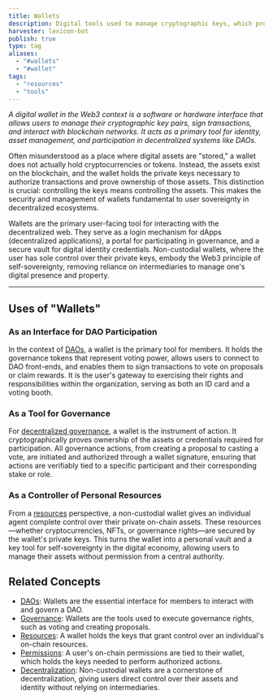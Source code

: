```yaml
---
title: Wallets
description: Digital tools used to manage cryptographic keys, which provide access to and control over on-chain assets and enable interaction with decentralized applications.
harvester: lexicon-bot
publish: true
type: tag
aliases:
  - "#wallets"
  - "#wallet"
tags:
  - "resources"
  - "tools"
---
```


*A digital wallet in the Web3 context is a software or hardware interface that allows users to manage their cryptographic key pairs, sign transactions, and interact with blockchain networks. It acts as a primary tool for identity, asset management, and participation in decentralized systems like DAOs.*

Often misunderstood as a place where digital assets are "stored," a wallet does not actually hold cryptocurrencies or tokens. Instead, the assets exist on the blockchain, and the wallet holds the private keys necessary to authorize transactions and prove ownership of those assets. This distinction is crucial: controlling the keys means controlling the assets. This makes the security and management of wallets fundamental to user sovereignty in decentralized ecosystems.

Wallets are the primary user-facing tool for interacting with the decentralized web. They serve as a login mechanism for dApps (decentralized applications), a portal for participating in governance, and a secure vault for digital identity credentials. Non-custodial wallets, where the user has sole control over their private keys, embody the Web3 principle of self-sovereignty, removing reliance on intermediaries to manage one's digital presence and property.

---

## Uses of "Wallets"

### As an Interface for DAO Participation

In the context of [DAOs](/tags/daos.md), a wallet is the primary tool for members. It holds the governance tokens that represent voting power, allows users to connect to DAO front-ends, and enables them to sign transactions to vote on proposals or claim rewards. It is the user's gateway to exercising their rights and responsibilities within the organization, serving as both an ID card and a voting booth.

### As a Tool for Governance

For [decentralized governance](/tags/governance.md), a wallet is the instrument of action. It cryptographically proves ownership of the assets or credentials required for participation. All governance actions, from creating a proposal to casting a vote, are initiated and authorized through a wallet signature, ensuring that actions are verifiably tied to a specific participant and their corresponding stake or role.

### As a Controller of Personal Resources

From a [resources](/tags/resources.md) perspective, a non-custodial wallet gives an individual agent complete control over their private on-chain assets. These resources—whether cryptocurrencies, NFTs, or governance rights—are secured by the wallet's private keys. This turns the wallet into a personal vault and a key tool for self-sovereignty in the digital economy, allowing users to manage their assets without permission from a central authority.

## Related Concepts

- [DAOs](/tags/daos.md): Wallets are the essential interface for members to interact with and govern a DAO.
- [Governance](/tags/governance.md): Wallets are the tools used to execute governance rights, such as voting and creating proposals.
- [Resources](/tags/resources.md): A wallet holds the keys that grant control over an individual's on-chain resources.
- [Permissions](/tags/permissions.md): A user's on-chain permissions are tied to their wallet, which holds the keys needed to perform authorized actions.
- [Decentralization](/tags/decentralization.md): Non-custodial wallets are a cornerstone of decentralization, giving users direct control over their assets and identity without relying on intermediaries.
